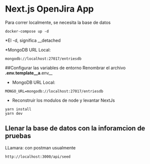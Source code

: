 # Next.js OpenJira App
Para correr localmente, se necesita la base de datos

```
docker-compose up -d
```

*El -d, significa __detached

*MongoDB URL Local:

```
mongodb://localhost:27017/entriesdb
```

##Configurar las variables de entorno
Renombrar el archivo __.env.template__a__.env__

* MongoDB URL Local:
```
MONGO_URL=mongodb://localhost:27017/entriesdb
```

* Reconstruir los modulos de node y levantar NextJs
```
yarn install
yarn dev
```


## Llenar la base de datos con la inforamcion de pruebas

LLamara: con postman usualmente

```
http://localhost:3000/api/seed
```